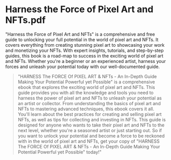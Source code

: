 # Harness the Force of Pixel Art and NFTs.pdf

"Harness the Force of Pixel Art and NFTs" is a comprehensive and free guide to unlocking your full potential in the world of pixel art and NFTs. It covers everything from creating stunning pixel art to showcasing your work and monetizing your NFTs. With expert insights, tutorials, and step-by-step guides, this book is a road-map to success in the exciting world of pixel art and NFTs. Whether you're a beginner or an experienced artist, harness your forces and unleash your potential today with our well-documented guide.

> "HARNESS The FORCE Of PIXEL ART & NFTs - An In-Depth Guide Making Your Potential Powerful yet Possible" is a comprehensive ebook that explores the exciting world of pixel art and NFTs. This guide provides you with all the knowledge and tools you need to harness the power of pixel art and NFTs to unleash your potential as an artist or collector. From understanding the basics of pixel art and NFTs to mastering advanced techniques, this ebook covers it all. You'll learn about the best practices for creating and selling pixel art NFTs, as well as tips for collecting and investing in NFTs. This guide is designed for anyone who wants to take their pixel art and NFTs to the next level, whether you're a seasoned artist or just starting out. So if you want to unlock your potential and become a force to be reckoned with in the world of pixel art and NFTs, get your copy of "HARNESS The FORCE Of PIXEL ART & NFTs - An In-Depth Guide Making Your Potential Powerful yet Possible" today!"
